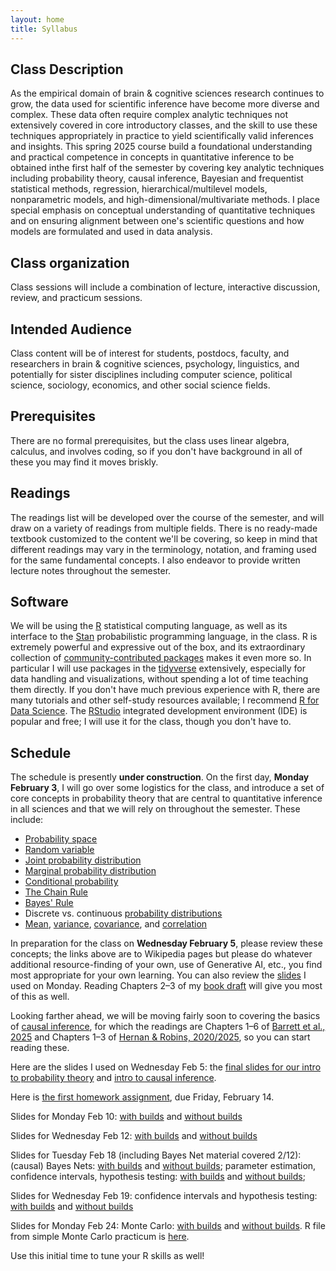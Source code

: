 ```yaml
---
layout: home
title: Syllabus
---
```


## Class Description

  As the empirical domain of brain & cognitive sciences research continues to grow, the data used for scientific inference have become more diverse and complex. These data often require complex analytic techniques not extensively covered in core introductory classes, and the skill to use these techniques appropriately in practice to yield scientifically valid inferences and insights. This spring 2025 course build a foundational understanding and practical competence in concepts in quantitative inference to be obtained inthe first half of the semester by covering key analytic techniques including probability theory, causal inference, Bayesian and frequentist statistical methods, regression, hierarchical/multilevel models, nonparametric models, and high-dimensional/multivariate methods. I place special emphasis on conceptual understanding of quantitative techniques and on ensuring alignment between one's scientific questions and how models are formulated and used in data analysis.


## Class organization

Class sessions will include a combination of lecture, interactive discussion, review, and practicum sessions.

## Intended Audience

Class content will be of interest for students, postdocs, faculty, and researchers in brain & cognitive sciences, psychology, linguistics, and potentially for sister disciplines including computer science, political science, sociology, economics, and other social science fields.

## Prerequisites

There are no formal prerequisites, but the class uses linear algebra, calculus, and involves coding, so if you don't have background in all of these you may find it moves briskly.

## Readings

The readings list will be developed over the course of the semester, and will draw on a variety of readings from multiple fields. There is no ready-made textbook customized to the content we'll be covering, so keep in mind that different readings may vary in the terminology, notation, and framing used for the same fundamental concepts. I also endeavor to provide written lecture notes throughout the semester.

## Software

We will be using the [R](https://www.r-project.org/) statistical computing language, as well as its interface to the [Stan](https://mc-stan.org/) probabilistic programming language, in the class. R is extremely powerful and expressive out of the box, and its extraordinary collection of [community-contributed packages](https://cran.r-project.org/) makes it even more so. In particular I will use packages in the [tidyverse](https://www.tidyverse.org/) extensively, especially for data handling and visualizations, without spending a lot of time teaching them directly. If you don't have much previous experience with R, there are many tutorials and other self-study resources available; I recommend [R for Data Science](https://r4ds.hadley.nz/). The [RStudio](https://posit.co/products/open-source/rstudio/) integrated development environment (IDE) is popular and free; I will use it for the class, though you don't have to.


## Schedule

<div style="text-align:center;">
<!--    <img src="{{ site.url }}{{ site.baseurl }}/assets/images/under_construction.jpg" alt="Quantitative Inference in Brain & Cognitive Sciences, Spring 2025" style="width: 60%; max-width:300px; height:auto; padding-top:10px; padding-bottom:20px;"> -->
    </div>

The schedule is presently **under construction**. On the first day, **Monday February 3**, I will go over some logistics for the class, and introduce a set of core concepts in probability theory that are central to quantitative inference in all sciences and that we will rely on throughout the semester. These include:

 - [Probability space](https://en.wikipedia.org/wiki/Probability_space)
 - [Random variable](https://en.wikipedia.org/wiki/Random_variable)
 - [Joint probability distribution](https://en.wikipedia.org/wiki/Joint_probability_distribution)
 - [Marginal probability distribution](https://en.wikipedia.org/wiki/Marginal_distribution)
 - [Conditional probability](https://en.wikipedia.org/wiki/Conditional_probability)
 - [The Chain Rule](https://en.wikipedia.org/wiki/Chain_rule_(probability))
 - [Bayes' Rule](https://en.wikipedia.org/wiki/Bayes'_theorem)
 - Discrete vs. continuous [probability distributions](https://en.wikipedia.org/wiki/Probability_distribution)
 - [Mean](https://en.wikipedia.org/wiki/Mean), [variance](https://en.wikipedia.org/wiki/Variance), [covariance](https://en.wikipedia.org/wiki/Covariance), and [correlation](https://en.wikipedia.org/wiki/Correlation)
 
In preparation for the class on **Wednesday February 5**, please review these concepts; the links above are to Wikipedia pages but please do whatever additional resource-finding of your own, use of Generative AI, etc., you find most appropriate for your own learning. You can also review the [slides](assets/slides/2025-02-03-intro-probability-slides.pdf) I used on Monday. Reading Chapters 2–3 of my [book draft](https://www.mit.edu/~rplevy/pmsl_textbook/text.html) will give you most of this as well.

Looking farther ahead, we will be moving fairly soon to covering the basics of [causal inference](https://en.wikipedia.org/wiki/Causal_inference), for which the readings are Chapters 1–6 of [Barrett et al., 2025](https://www.r-causal.org/) and Chapters 1–3 of [Hernan & Robins, 2020/2025](https://miguelhernan.org/whatifbook), so you can start reading these.

Here are the slides I used on Wednesday Feb 5: the [final slides for our intro to probability theory](assets/slides/2025-02-05-final-probability-slides.pdf) and [intro to causal inference](assets/slides/2025-02-05-intro-to-causal-inference-with-builds.pdf).

Here is [the first homework assignment](assets/assignments/pset_1/pset_1.pdf), due Friday, February 14.

Slides for Monday Feb 10: [with builds](assets/slides/2025-02-10-intro-causal-inference-with-builds.pdf) and [without builds](assets/slides/2025-02-10-intro-causal-inference-no-builds.pdf)

Slides for Wednesday Feb 12: [with builds](assets/slides/2025-02-12-causal-inference-continued-with-builds.pdf) and [without builds](assets/slides/2025-02-12-causal-inference-continued-no-builds.pdf)

Slides for Tuesday Feb 18 (including Bayes Net material covered 2/12): (causal) Bayes Nets: [with builds](assets/slides/2025-02-18-causal-Bayes-nets-with-builds.pdf) and [without builds](assets/slides/2025-02-18-causal-Bayes-nets-no-builds.pdf); parameter estimation, confidence intervals, hypothesis testing: [with builds](assets/slides/2025-02-18-parameter-estimation-with-builds.pdf) and [without builds](assets/slides/2025-02-18-parameter-estimation-no-builds.pdf); 

Slides for Wednesday Feb 19: confidence intervals and hypothesis testing: [with builds](assets/slides/2025-02-19-confidence-intervals-hypothesis-testing-and-Monte-Carlo-with-builds.pdf) and [without builds](assets/slides/2025-02-19-confidence-intervals-hypothesis-testing-and-Monte-Carlo-no-builds.pdf)

Slides for Monday Feb 24: Monte Carlo: [with builds](assets/slides/2025-02-24-Monte-Carlo-with-builds.pdf) and [without builds](assets/slides/2025-02-24-Monte-Carlo-no-builds.pdf). R file from simple Monte Carlo practicum is [here](assets/resources/Monte-Carlo.R).

Use this initial time to tune your R skills as well!

